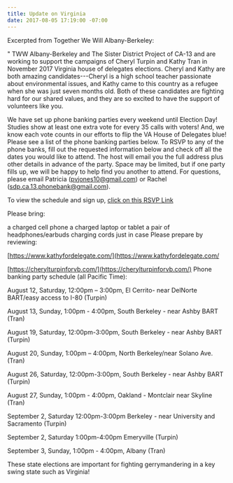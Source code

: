 ```yaml
---
title: Update on Virginia
date: 2017-08-05 17:19:00 -07:00
---
```


Excerpted from Together We Will Albany-Berkeley:

"  TWW Albany-Berkeley and The Sister District Project of CA-13 and are working to support the campaigns of Cheryl Turpin and Kathy Tran in November 2017 Virginia house of delegates elections. Cheryl and Kathy are both amazing candidates---Cheryl is a high school teacher passionate about environmental issues, and Kathy came to this country as a refugee when she was just seven months old. Both of these candidates are fighting hard for our shared values, and they are so excited to have the support of volunteers like you.

We have set up phone banking parties every weekend until Election Day! Studies show at least one extra vote for every 35 calls with voters! And, we know each vote counts in our efforts to flip the VA House of Delegates blue! Please see a list of the phone banking parties below. To RSVP to any of the phone banks, fill out the requested information below and check off all the dates you would like to attend. The host will email you the full address plus other details in advance of the party. Space may be limited, but if one party fills up, we will be happy to help find you another to attend. For questions, please email Patricia (pvjones10@gmail.com) or Rachel (sdp.ca.13.phonebank@gmail.com).

To view the schedule and sign up, [click on this RSVP Link](https://docs.google.com/forms/d/e/1FAIpQLSe_VTJYro3E3FgFrNNoKnc6AypEqo14Hjw14krn-L7aJwW6vA/viewform?link_id=4&can_id=e59665c3f3c1222626c02430d1bf6bdb&source=email-upcoming-phone-banks-to-flip-virginia-state-house&email_referrer=upcoming-phone-banks-to-flip-virginia-state-house&email_subject=upcoming-phone-banks-to-flip-virginia-state-house)

Please bring:

a charged cell phone
a charged laptop or tablet
a pair of headphones/earbuds
charging cords just in case
Please prepare by reviewing:

[https://www.kathyfordelegate.com/](https://www.kathyfordelegate.com/

[https://cherylturpinforvb.com/](https://cherylturpinforvb.com/)
Phone banking party schedule (all Pacific Time):

August 12, Saturday, 12:00pm – 3:00pm, El Cerrito- near DelNorte BART/easy access to I-80 (Turpin)

August 13, Sunday, 1:00pm - 4:00pm, South Berkeley - near Ashby BART (Tran)

August 19, Saturday, 12:00pm-3:00pm, South Berkeley - near Ashby BART (Turpin)

August 20, Sunday, 1:00pm – 4:00pm, North Berkeley/near Solano Ave. (Tran)

August 26, Saturday, 12:00pm-3:00pm, South Berkeley - near Ashby BART (Turpin)

August 27, Sunday, 1:00pm - 4:00pm, Oakland - Montclair near Skyline (Tran)

September 2, Saturday 12:00pm-3:00pm  Berkeley - near University and Sacramento (Turpin)

September 2, Saturday 1:00pm-4:00pm  Emeryville (Turpin)

September 3, Sunday, 1:00pm - 4:00pm, Albany (Tran)


These state elections are important for fighting gerrymandering in a key swing state such as Virginia!